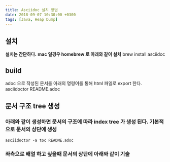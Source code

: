 ```yaml
---
title: Asciidoc 설치 방법
date: 2018-09-07 10:30:00 +0300
tags: [Java, Heap Dump]
---
```


## 설치
**설치는 간단하다.**
**mac 일경우 homebrew 로 아래와 같이 설치**
    brew install asciidoc

## build
adoc 으로 작성된 문서를 아래의 명령어를 통해 html 파일로 export 한다.
    asciidoctor README.adoc    

## 문서 구조 tree 생성
### 아래와 같이 생성하면 문서의 구조에 따라 index tree 가 생성 된다. 기본적으로 문서의 상단에 생성
    asciidoctor -a toc README.adoc
### 좌측으로 배열 하고 싶을때 문서의 상단에 아래와 같이 기술

